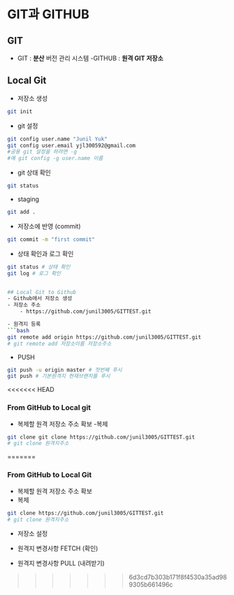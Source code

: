 # GIT과 GITHUB
## GIT

- GIT : **분산** 버전 관리 시스템 
-GITHUB : **원격 GIT 저장소**

## Local Git

- 저장소 생성
```bash
git init
```
- git 설정
```bash
git config user.name "Junil Yuk"
git config user.email yjl300592@gmail.com
#공용 git 설정을 하려면 -g
#예 git config -g user.name 이름
```

- git 상태 확인
```bash
git status
```

- staging
```bash
git add .
```

- 저장소에 반영 (commit)
```bash
git commit -m "first commit"
```

- 상태 확인과 로그 확인
```bash
git status # 상태 확인
git log # 로그 확인


## Local Git to Github
- Github에서 저장소 생성
- 저장소 주소
    - https://github.com/junil3005/GITTEST.git

- 원격지 등록
```bash
git remote add origin https://github.com/junil3005/GITTEST.git
# git remote add 저장소이름 저장소주소
```
- PUSH
```bash
git push -u origin master # 첫번째 푸시
git push # 기본원격지 현재브랜치를 푸시
```

<<<<<<< HEAD
### From GitHub to Local git
- 복제할 원격 저장소 주소 확보
-복제
```bash
git clone git clone https://github.com/junil3005/GITTEST.git
# git clone 원격지주소
```
=======
### From GitHub to Local Git
- 복제할 원격 저장소 주소 확보
- 복제
```bash
git clone https://github.com/junil3005/GITTEST.git
# git clone 원격지주소
```


- 저장소 설정

- 원격지 변경사항 FETCH (확인)

- 원격지 변경사항 PULL (내려받기)
>>>>>>> 6d3cd7b303b171f8f4530a35ad989305b661496c
